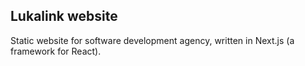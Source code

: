 ## Lukalink website

Static website for software development agency, written in Next.js (a framework for React).
